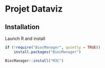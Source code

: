 # Projet Dataviz

## Installation

Launch R and install

```R
if (!require("BiocManager", quietly = TRUE))
    install.packages("BiocManager")

BiocManager::install("M3C")
```
